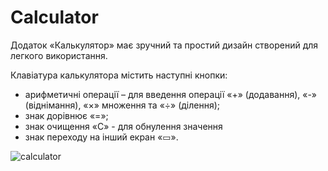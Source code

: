 # Calculator

Додаток «Калькулятор» має зручний та простий дизайн створений для легкого використання.

Клавіатура калькулятора містить наступні кнопки:
- арифметичні операції – для введення операції «+» (додавання), «-» (віднімання), «×» множення та «÷» (ділення); 
- знак дорівнює «=»;
- знак очищення «С» - для обнулення значення
- знак переходу на інший екран «▭».

![calculator](https://github.com/Diana-Cherednyk/Calculator/about/1.jpg )


